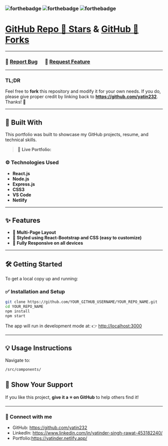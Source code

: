 
### ![forthebadge](https://forthebadge.com/images/badges/built-with-love.svg) ![forthebadge](https://forthebadge.com/images/badges/made-with-javascript.svg) ![forthebadge](https://forthebadge.com/images/badges/open-source.svg)

# [GitHub Repo 🌟 Stars](https://github.com/YOUR_GITHUB_USERNAME/YOUR_REPO_NAME/stargazers) & [GitHub 🍴 Forks](https://github.com/YOUR_GITHUB_USERNAME/YOUR_REPO_NAME/network/members)

---

### 🔹 [Report Bug](https://github.com/YOUR_GITHUB_USERNAME/YOUR_REPO_NAME/issues)      🔹 [Request Feature](https://github.com/YOUR_GITHUB_USERNAME/YOUR_REPO_NAME/issues)

---

### TL;DR

Feel free to **fork** this repository and modify it for your own needs.
If you do, please give proper credit by linking back to **https://github.com/yatin232**.
Thanks! 🙏

---

## 🚀 Built With

This portfolio was built to showcase my GitHub projects, resume, and technical skills.

> 🔗 **Live Portfolio:** 

### ⚙️ Technologies Used

* **React.js**
* **Node.js**
* **Express.js**
* **CSS3**
* **VS Code**
* **Netlify**

---

## ✨ Features

* 📖 **Multi-Page Layout**
* 🎨 **Styled using React-Bootstrap and CSS (easy to customize)**
* 📱 **Fully Responsive on all devices**

---

## 🛠 Getting Started

To get a local copy up and running:

### ✅ Installation and Setup

```bash
git clone https://github.com/YOUR_GITHUB_USERNAME/YOUR_REPO_NAME.git
cd YOUR_REPO_NAME
npm install
npm start
```

The app will run in development mode at:
👉 [http://localhost:3000](http://localhost:3000)

---

## 💡 Usage Instructions

Navigate to:

```
/src/components/
```



## 🙌 Show Your Support

If you like this project, **give it a ⭐ on GitHub** to help others find it!

---

### 🔗 Connect with me

* GitHub: https://github.com/yatin232
* LinkedIn: https://www.linkedin.com/in/yatinder-singh-rawat-453182240/
* Portfolio:https://yatinder.netlify.app/

